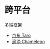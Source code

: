 # 跨平台

多端框架

- [京东 Taro](https://github.com/NervJS/taro)
- [滴滴 Chameleon](https://github.com/didi/chameleon)
